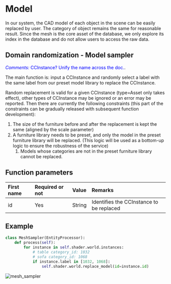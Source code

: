 # Model
In our system, the CAD model of each object in the scene can be easily replaced by user. 
The category of object remains the same for reasonable result.
Since the mesh is the core asset of the database, we only explore its index in the database and do not allow users to access the raw data.
<!-- ## Randomly replace the model -->
## Domain randomization - Model sampler

<!-- **command_type value: model_replace** -->

<!-- Requirements and background: -->
<span style="color:blue">*Comments:* CCInstance? Unify the name across the doc.</span>.

The main function is: input a CCInstance and randomly select a label with the same label from our preset model library to replace the CCInstance.

Random replacement is valid for a given CCInstance (type=Asset only takes effect), other types of CCInstance may be ignored or an error may be reported. Then there are currently the following constraints (this part of the constraints can be gradually released with subsequent function development):

1. The size of the furniture before and after the replacement is kept the same (aligned by the scale parameter)
2. A furniture library needs to be preset, and only the model in the preset furniture library will be replaced. (This logic will be used as a bottom-up logic to ensure the robustness of the service)
   1. Models whose categories are not in the preset furniture library cannot be replaced.

## Function parameters

| First name | Required or not | Value | Remarks |
| :--------- | :------- | :----- | :--------------------- |
| id | Yes | String | Identifies the CCInstance to be replaced |

<!-- example:
```python
class ReplaceModel(EntityProcessor):
    def process(self, *args, **kwargs):
        for instance in self.shader.world.instances:
            self.shader.world.replace_model(
                id=instance.id
            )
``` -->

## Example
```python
class MeshSampler(EntityProcessor):
    def process(self):
        for instance in self.shader.world.instances:
            # table category_id: 1032
            # sofa category_id: 1068 
            if instance.label in [1032, 1068]:
                self.shader.world.replace_model(id=instance.id)
```
![mesh_sampler](../examples_figs/mesh_sampler.png)